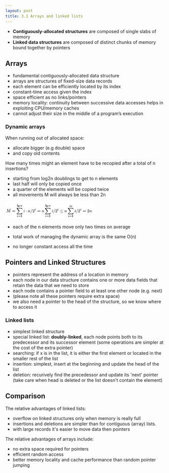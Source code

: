 ```yaml
---
layout: post
title: 3.1 Arrays and linked lists
---
```


* **Contiguously-allocated structures** are composed of single slabs of memory
* **Linked data structures** are composed of distinct chunks of memory bound together by pointers

## Arrays

* fundamental contiguously-allocated data structure
* arrays are structures of fixed-size data records
* each element can be efficiently located by its index
* constant-time access given the index
* space efficient as no links/pointers
* memory locality: continuity between successive data accesses helps in exploiting CPU/memory caches
* cannot adjust their size in the middle of a program’s execution

### Dynamic arrays

When running out of allocated space:

* allocate bigger (e.g double) space
* and copy old contents

How many times might an element have to be recopied after a total of n insertions?

* starting from log2n doublings to get to n elements
* last half will only be copied once
* a quarter of the elements  will be copied twice
* all movements M will always be less than 2n

![image](images/3.1-dynamic_array.jpg)

* each of the n elements move only two times on average

* total work of managing the dynamic array is the same O(n)
* no longer constant access all the time

## Pointers and Linked Structures

* pointers represent the address of a location in memory
* each node in our data structure contains one or more data fields that retain the data that we need to store
* each node contains a pointer field to at least one other node (e.g. next)
* (please note all these pointers require extra space)
* we also need a pointer to the head of the structure, so we know where to access it

### Linked lists

* simplest linked structure
* special linked list: **doubly-linked**, each node points both to its predecessor and its successor element (some operations are simpler at the cost of the extra pointer)
* searching:  if x is in the list, it is either the first element or located in the smaller rest of the list
* insertion: simplest, insert at the beginning and update the head of the list
* deletion: recurively find the precedessor and update its 'next' pointer (take care when head is deleted or the list doesn't contain the element)

## Comparison

The relative advantages of linked lists:

* overflow on linked structures only when memory is really full
* insertions and deletions are simpler than for contiguous (array) lists.
* with large records it's easier to move data then pointers
 
The relative advantages of arrays include:

* no extra space required for pointers
* efficient random access
* better memory locality and cache performance than random pointer jumping


